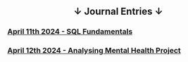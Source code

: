 ## <center>&#8595; Journal Entries &#8595;</center>

### [April 11th 2024 - SQL Fundamentals](/Journal/11April24)
### [April 12th 2024 - Analysing Mental Health Project](Journal/12April24) 
